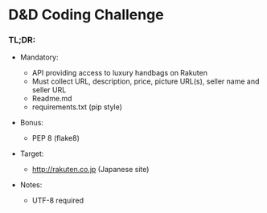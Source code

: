 # D&D Coding Challenge

### TL;DR:
* Mandatory:
  * API providing access to luxury handbags on Rakuten
  * Must collect URL, description, price, picture URL(s), seller name and seller URL
  * Readme.md
  * requirements.txt (pip style)

* Bonus:
  * PEP 8 (flake8)

* Target:
  * http://rakuten.co.jp (Japanese site)

* Notes:
  * UTF-8 required
